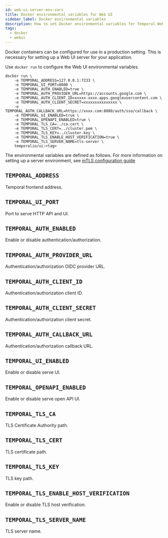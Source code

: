 ```yaml
---
id: web-ui-server-env-vars
title: Docker environmental variables for Web UI
sidebar_label: Docker environmental variables
description: How to set Docker environmental variables for Temporal Web UI.
tags:
  - docker
  - webui
---
```


Docker containers can be configured for use in a production setting.
This is necessary for setting up a Web UI server for your application.

Use `docker run` to configure the Web UI environmental variables.

```
docker run \
    -e TEMPORAL_ADDRESS=127.0.0.1:7233 \
    -e TEMPORAL_UI_PORT=8080 \
    -e TEMPORAL_AUTH_ENABLED=true \
    -e TEMPORAL_AUTH_PROVIDER_URL=https://accounts.google.com \
    -e TEMPORAL_AUTH_CLIENT_ID=xxxxx-xxxx.apps.googleusercontent.com \
    -e TEMPORAL_AUTH_CLIENT_SECRET=xxxxxxxxxxxxxxx \
    -e TEMPORAL_AUTH_CALLBACK_URL=https://xxxx.com:8080/auth/sso/callback \
    -e TEMPORAL_UI_ENABLED=true \
    -e TEMPORAL_OPENAPI_ENABLED=true \
    -e TEMPORAL_TLS_CA=../ca.cert \
    -e TEMPORAL_TLS_CERT=../cluster.pem \
    -e TEMPORAL_TLS_KEY=../cluster.key \
    -e TEMPORAL_TLS_ENABLE_HOST_VERIFICATION=true \
    -e TEMPORAL_TLS_SERVER_NAME=tls-server \
    temporalio/ui:<tag>
```

The environmental variables are defined as follows.
For more information on setting up a server environment, see [mTLS configuration guide](/docs/typescript/security)

## `TEMPORAL_ADDRESS`

Temporal frontend address.

## `TEMPORAL_UI_PORT`

Port to serve HTTP API and UI.

## `TEMPORAL_AUTH_ENABLED`

Enable or disable authentication/authorization.

## `TEMPORAL_AUTH_PROVIDER_URL`

Authentication/authorization OIDC provider URL.

## `TEMPORAL_AUTH_CLIENT_ID`

Authentication/authorization client ID.

## `TEMPORAL_AUTH_CLIENT_SECRET`

Authentication/authorization client secret.

## `TEMPORAL_AUTH_CALLBACK_URL`

Authentication/authorization callback URL.

## `TEMPORAL_UI_ENABLED`

Enable or disable serve UI.

## `TEMPORAL_OPENAPI_ENABLED`

Enable or disable serve open API UI.

## `TEMPORAL_TLS_CA`

TLS Certificate Authority path.

## `TEMPORAL_TLS_CERT`

TLS certificate path.

## `TEMPORAL_TLS_KEY`

TLS key path.

## `TEMPORAL_TLS_ENABLE_HOST_VERIFICATION`

Enable or disable TLS host verification.

## `TEMPORAL_TLS_SERVER_NAME`

TLS server name.
